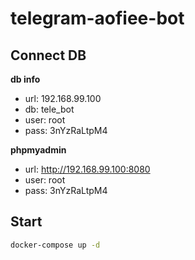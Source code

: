 # telegram-aofiee-bot

## Connect DB

**db info**
- url: 192.168.99.100
- db: tele_bot
- user: root
- pass: 3nYzRaLtpM4
  
**phpmyadmin**
- url: http://192.168.99.100:8080
- user: root
- pass: 3nYzRaLtpM4

## Start
```bash
docker-compose up -d
```